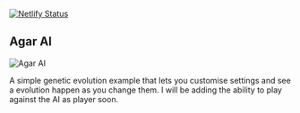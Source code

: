 
[![Netlify Status](https://api.netlify.com/api/v1/badges/71035d6f-231b-4053-b377-1a95605c2a64/deploy-status)](https://agar-ai.netlify.com)

## Agar AI

![Agar AI](https://cdn.discordapp.com/attachments/598486320427302914/614716379760820225/Screenshot_from_2019-08-24_12-32-59.png)

A simple genetic evolution example that lets you customise settings and see a evolution happen as you change them. I will be adding the ability to play against the AI as player soon.